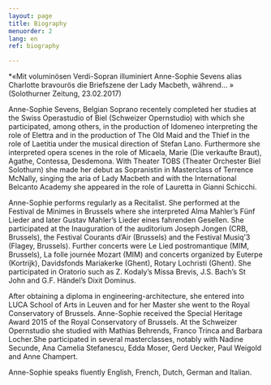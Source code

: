 ```yaml
---
layout: page
title: Biography
menuorder: 2
lang: en
ref: biography

---
```


*«Mit voluminösen Verdi-Sopran illuminiert Anne-Sophie Sevens alias Charlotte bravourös die Briefszene der Lady Macbeth, während… » (Solothurner Zeitung, 23.02.2017)




Anne-Sophie Sevens, Belgian Soprano recentely completed her studies at the Swiss Operastudio of Biel (Schweizer Opernstudio) with which she participated, among others, in the production of Idomeneo interpreting the role of Elettra and in the production of The Old Maid and the Thief in the role of Laetitia under the musical direction of Stefan Lano. Furthermore she interpreted opera scenes in the role of Micaela, Marie (Die verkaufte Braut), Agathe, Contessa, Desdemona. 
With Theater TOBS (Theater Orchester Biel Solothurn) she made her debut as Sopranistin in Masterclass of Terrence McNally, singing the aria of Lady Macbeth and with the International Belcanto Academy she appeared in the role of Lauretta in Gianni Schicchi.

Anne-Sophie performs regularly as a Recitalist. She performed at the Festival de Minimes in Brussels where she interpreted Alma Mahler’s Fünf Lieder and later Gustav Mahler’s Lieder eines fahrenden Gesellen. She participated at the Inauguration of the auditorium Joseph Jongen (CRB, Brussels), the Festival Courants d’Air (Brussels) and the Festival Musiq’3 (Flagey, Brussels). Further concerts were Le Lied postromantique (MIM, Brussels), La folle journée Mozart (MIM) and concerts organized by Euterpe (Kortrijk), Davidsfonds Mariakerke (Ghent), Rotary Lochristi (Ghent). She participated in Oratorio such as Z. Kodaly’s Missa Brevis, J.S. Bach’s St John and G.F. Händel’s Dixit Dominus.

After obtaining a diploma in engineering-architecture, she entered into LUCA School of Arts in Leuven and for her Master she went to the Royal Conservatory of Brussels. Anne-Sophie received the Special Heritage Award 2015 of the Royal Conservatory of Brussels. 
At the Schweizer Opernstudio she studied with Mathias Behrends, Franco Trinca and Barbara Locher.She participated in several masterclasses, notably with Nadine Secunde, Ana Camelia Stefanescu, Edda Moser, Gerd Uecker, Paul Weigold and Anne Champert.

Anne-Sophie speaks fluently English, French, Dutch, German and Italian.
